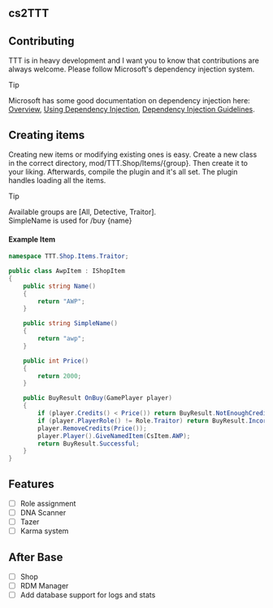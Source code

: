 ## cs2TTT

## Contributing
TTT is in heavy development and I want you to know that contributions are always welcome. Please follow Microsoft's dependency injection system.

> [!TIP]
> Microsoft has some good documentation on dependency injection here: 
> [Overview](https://learn.microsoft.com/en-us/dotnet/core/extensions/dependency-injection),
> [Using Dependency Injection](https://learn.microsoft.com/en-us/dotnet/core/extensions/dependency-injection-usage),
> [Dependency Injection Guidelines](https://learn.microsoft.com/en-us/dotnet/core/extensions/dependency-injection-guidelines).

## Creating items

Creating new items or modifying existing ones is easy. Create a new class in the correct directory, mod/TTT.Shop/Items/{group}. Then create it to your liking. Afterwards, compile the plugin and it's all set. The plugin handles loading all the items.

> [!TIP]
> Available groups are [All, Detective, Traitor]. <br>
> SimpleName is used for /buy {name}

#### Example Item
```c#
namespace TTT.Shop.Items.Traitor;

public class AwpItem : IShopItem
{
    public string Name()
    {
        return "AWP";
    }

    public string SimpleName()
    {
        return "awp";
    }

    public int Price()
    {
        return 2000;
    }

    public BuyResult OnBuy(GamePlayer player)
    {
        if (player.Credits() < Price()) return BuyResult.NotEnoughCredits;
        if (player.PlayerRole() != Role.Traitor) return BuyResult.IncorrectRole;
        player.RemoveCredits(Price());
        player.Player().GiveNamedItem(CsItem.AWP);
        return BuyResult.Successful;
    }
}
```

## Features
- [ ] Role assignment
- [ ] DNA Scanner
- [ ] Tazer
- [ ] Karma system

## After Base
- [ ] Shop
- [ ] RDM Manager
- [ ] Add database support for logs and stats
